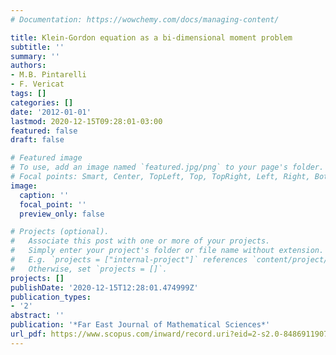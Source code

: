 ```yaml
---
# Documentation: https://wowchemy.com/docs/managing-content/

title: Klein-Gordon equation as a bi-dimensional moment problem
subtitle: ''
summary: ''
authors:
- M.B. Pintarelli
- F. Vericat
tags: []
categories: []
date: '2012-01-01'
lastmod: 2020-12-15T09:28:01-03:00
featured: false
draft: false

# Featured image
# To use, add an image named `featured.jpg/png` to your page's folder.
# Focal points: Smart, Center, TopLeft, Top, TopRight, Left, Right, BottomLeft, Bottom, BottomRight.
image:
  caption: ''
  focal_point: ''
  preview_only: false

# Projects (optional).
#   Associate this post with one or more of your projects.
#   Simply enter your project's folder or file name without extension.
#   E.g. `projects = ["internal-project"]` references `content/project/deep-learning/index.md`.
#   Otherwise, set `projects = []`.
projects: []
publishDate: '2020-12-15T12:28:01.474999Z'
publication_types:
- '2'
abstract: ''
publication: '*Far East Journal of Mathematical Sciences*'
url_pdf: https://www.scopus.com/inward/record.uri?eid=2-s2.0-84869119072&partnerID=40&md5=1c77eaf1e21ce74575cf3d6c6a6677d3
---
```

